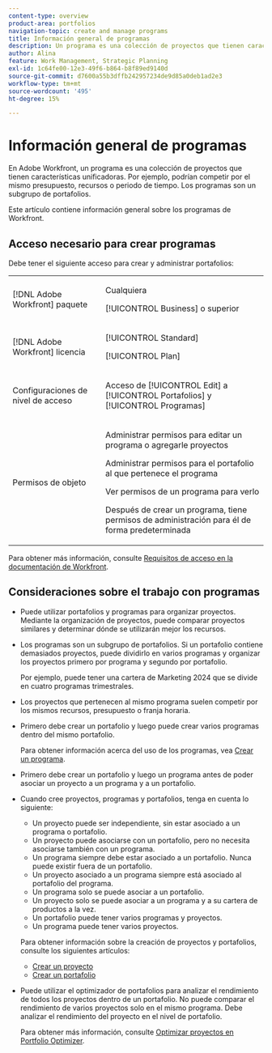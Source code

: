 ```yaml
---
content-type: overview
product-area: portfolios
navigation-topic: create and manage programs
title: Información general de programas
description: Un programa es una colección de proyectos que tienen características unificadoras. Estos proyectos suelen competir por los mismos recursos, presupuesto o franja horaria. Los programas son un subgrupo de portafolios. Puede asociar proyectos con programas antes de agregarlos a un portafolio.
author: Alina
feature: Work Management, Strategic Planning
exl-id: 1c64fe00-12e3-49f6-b864-b8f89ed9140d
source-git-commit: d7600a55b3dffb242957234de9d85a0deb1ad2e3
workflow-type: tm+mt
source-wordcount: '495'
ht-degree: 15%

---
```


# Información general de programas

<!-- Audited: 08/2025 -->

En Adobe Workfront, un programa es una colección de proyectos que tienen características unificadoras. Por ejemplo, podrían competir por el mismo presupuesto, recursos o periodo de tiempo. Los programas son un subgrupo de portafolios.

Este artículo contiene información general sobre los programas de Workfront.


## Acceso necesario para crear programas

<!--leave the table uncollapsed as this article is about access-->

Debe tener el siguiente acceso para crear y administrar portafolios:

<table style="table-layout:auto"> 
 <col> 
 <col> 
 <tbody> 
  <tr> 
   <td role="rowheader">[!DNL Adobe Workfront] paquete</td> 
   <td> <p>Cualquiera</p>
   <p>[!UICONTROL Business] o superior</p> </td> 
  </tr> 
  <tr> 
   <td role="rowheader">[!DNL Adobe Workfront] licencia</td> 
   <td> <p>[!UICONTROL Standard]</p>
   <p>[!UICONTROL Plan]</p> </td> 
  </tr> 
  <tr> 
   <td role="rowheader">Configuraciones de nivel de acceso</td> 
   <td> <p>Acceso de [!UICONTROL Edit] a [!UICONTROL Portafolios] y [!UICONTROL Programas]</p>  </td> 
  </tr> 
  <tr> 
   <td role="rowheader">Permisos de objeto</td> 
   <td> <p>Administrar permisos para editar un programa o agregarle proyectos</p>
   <p>Administrar permisos para el portafolio al que pertenece el programa </p>
   <p>Ver permisos de un programa para verlo</p>
   <p>Después de crear un programa, tiene permisos de administración para él de forma predeterminada</p> 
    </td> 
  </tr> 
 </tbody> 
</table>

Para obtener más información, consulte [Requisitos de acceso en la documentación de Workfront](/help/quicksilver/administration-and-setup/add-users/access-levels-and-object-permissions/access-level-requirements-in-documentation.md).

<!--Old:
<table style="table-layout:auto"> 
 <col> 
 <col> 
 <tbody> 
  <tr> 
   <td role="rowheader">[!DNL Adobe Workfront] plan</td> 
   <td> <p>New: Any</p>
   <p>Current: [!UICONTROL Business] or higher</p> </td> 
  </tr> 
  <tr> 
   <td role="rowheader">[!DNL Adobe Workfront] license</td> 
   <td> <p>New: [!UICONTROL Standard]</p>
   <p>Current: [!UICONTROL Plan] </p> </td> 
  </tr> 
  <tr> 
   <td role="rowheader">Access level configurations</td> 
   <td> <p>[!UICONTROL Edit] access to Portfolios and Programs</p>  </td> 
  </tr> 
  <tr> 
   <td role="rowheader">Object permissions</td> 
   <td> <p>Manage permissions to edit a program or add projects to it</p>
   <p>Manage permissions to the portfolio that the program belongs to </p>
   <p>View permissions to a program to view it</p>
   <p>After you create a program, you have Manage permissions to it, by default</p> 
    </td> 
  </tr> 
 </tbody> 
</table>-->


## Consideraciones sobre el trabajo con programas

* Puede utilizar portafolios y programas para organizar proyectos. Mediante la organización de proyectos, puede comparar proyectos similares y determinar dónde se utilizarán mejor los recursos.

* Los programas son un subgrupo de portafolios. Si un portafolio contiene demasiados proyectos, puede dividirlo en varios programas y organizar los proyectos primero por programa y segundo por portafolio.

  Por ejemplo, puede tener una cartera de Marketing 2024 que se divide en cuatro programas trimestrales.

* Los proyectos que pertenecen al mismo programa suelen competir por los mismos recursos, presupuesto o franja horaria.

* Primero debe crear un portafolio y luego puede crear varios programas dentro del mismo portafolio.

  Para obtener información acerca del uso de los programas, vea [Crear un programa](../../../manage-work/portfolios/create-and-manage-programs/create-program.md).

* Primero debe crear un portafolio y luego un programa antes de poder asociar un proyecto a un programa y a un portafolio.

* Cuando cree proyectos, programas y portafolios, tenga en cuenta lo siguiente:

   * Un proyecto puede ser independiente, sin estar asociado a un programa o portafolio.
   * Un proyecto puede asociarse con un portafolio, pero no necesita asociarse también con un programa.
   * Un programa siempre debe estar asociado a un portafolio. Nunca puede existir fuera de un portafolio.
   * Un proyecto asociado a un programa siempre está asociado al portafolio del programa.
   * Un programa solo se puede asociar a un portafolio.
   * Un proyecto solo se puede asociar a un programa y a su cartera de productos a la vez.
   * Un portafolio puede tener varios programas y proyectos.
   * Un programa puede tener varios proyectos.

  Para obtener información sobre la creación de proyectos y portafolios, consulte los siguientes artículos:
   * [Crear un proyecto](/help/quicksilver/manage-work/projects/create-projects/create-project.md)
   * [Crear un portafolio](/help/quicksilver/manage-work/portfolios/create-and-manage-portfolios/create-portfolios.md)


* Puede utilizar el optimizador de portafolios para analizar el rendimiento de todos los proyectos dentro de un portafolio. No puede comparar el rendimiento de varios proyectos solo en el mismo programa. Debe analizar el rendimiento del proyecto en el nivel de portafolio.

  Para obtener más información, consulte [Optimizar proyectos en Portfolio Optimizer](/help/quicksilver/manage-work/portfolios/portfolio-optimizer/optimize-projects-in-portfolio-optimizer.md).
